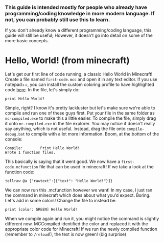 ### This guide is intended mostly for people who already have programming/coding knowledge in more modern language. If not, you can probably still use this to learn.
If you don't already know a different programming/coding language, this guide will still be useful; However, it doesn't go into detail on some of the more basic concepts.

# Hello, World! (from minecraft)
Let's get our first line of code running, a classic Hello World in Minecraft! Create a file named `first-code.mcc` and open it in any text editor. If you use notepad++, you can install the custom coloring profile to have highlighted code [here](). In the file, let's simply do:
```
print Hello World!
```
Simple, right? I know it's pretty lackluster but let's make sure we're able to compile and run one of these guys first. Put your file in the same folder as `mc-compiled.exe` to make this a little easier. To compile the file, simply drag it onto `mc-compiled.exe` in the file explorer. You may notice it doesn't really say anything, which is not useful. Instead, drag the file onto `compile-debug.bat` to compile with a lot more information. Boom, at the bottom of the console:
```
Compile:        Print Hello World!
Wrote 1 function files.
```
This basically is saying that it went good. We now have a `first-code.mcfunction` file that can be used in minecraft! If we take a look at the function code:
```
tellraw @a {"rawtext":[{"text": "Hello World!"}]}
```
We can now run this .mcfunction however we want! In my case, I just ran the command in minecraft which does about what you'd expect. Boring. Let's add in some colors! Change the file to instead be:
```
print [color: GREEN] Hello World!
```
When we compile again and run it, you might notice the command is slightly different now. MCCompiled identified the color and replaced it with the appropriate color code for Minecraft! If we run the newly compiled function (remember to `/reload`!), the text is now green! (big surprise)
